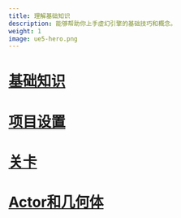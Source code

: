 ```yaml
---
title: 理解基础知识
description: 能够帮助你上手虚幻引擎的基础技巧和概念。
weight: 1       
image: ue5-hero.png
---
```

# [基础知识](https://dev.epicgames.com/documentation/zh-cn/unreal-engine/foundational-knowledge-in--unreal-engine)
# [项目设置](https://dev.epicgames.com/documentation/zh-cn/unreal-engine/project-settings-in-unreal-engine)
# [关卡](https://dev.epicgames.com/documentation/zh-cn/unreal-engine/levels-in-unreal-engine)
# [Actor和几何体](https://dev.epicgames.com/documentation/zh-cn/unreal-engine/actors-and-geometry-in-unreal-engine)